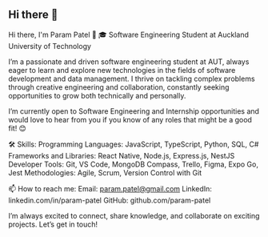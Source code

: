 ## Hi there 👋

Hi there, I'm Param Patel 👋
🎓 Software Engineering Student at Auckland University of Technology

I’m a passionate and driven software engineering student at AUT, always eager to learn and explore new technologies in the fields of software development and data management. I thrive on tackling complex problems through creative engineering and collaboration, constantly seeking opportunities to grow both technically and personally.

I’m currently open to Software Engineering and Internship opportunities and would love to hear from you if you know of any roles that might be a good fit! 😊

🛠️ Skills:
Programming Languages: JavaScript, TypeScript, Python, SQL, C#
Frameworks and Libraries: React Native, Node.js, Express.js, NestJS
Developer Tools: Git, VS Code, MongoDB Compass, Trello, Figma, Expo Go, Jest
Methodologies: Agile, Scrum, Version Control with Git

📫 How to reach me:
Email: param.patel@gmail.com
LinkedIn: linkedin.com/in/param-patel
GitHub: github.com/param-patel

I’m always excited to connect, share knowledge, and collaborate on exciting projects. Let’s get in touch!
